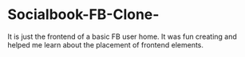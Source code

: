# Socialbook-FB-Clone-
It is just the frontend of a basic FB user home. It was fun creating and helped me learn about the placement of frontend elements. 
